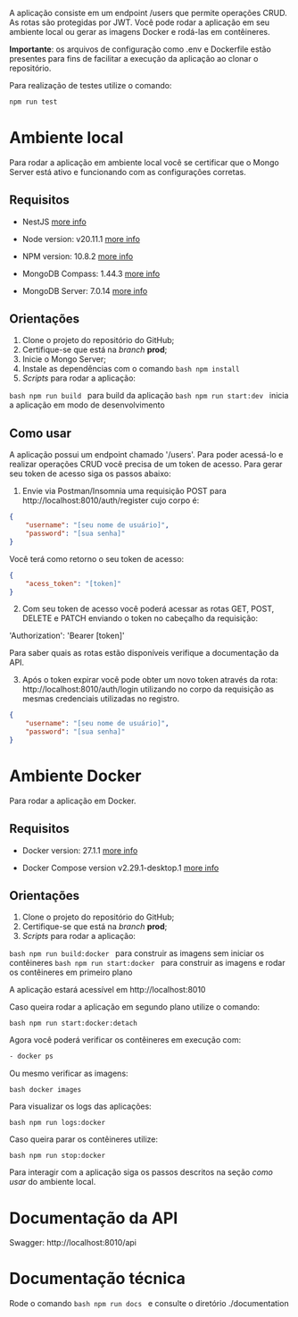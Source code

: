 A aplicação consiste em um endpoint /users que permite operações CRUD. 
As rotas são protegidas por JWT.
Você pode rodar a aplicação em seu ambiente local ou gerar as imagens Docker e rodá-las em contêineres.

**Importante**: os arquivos de configuração como .env e Dockerfile estão presentes para fins de facilitar a execução da aplicação ao clonar o repositório.

Para realização de testes utilize o comando:
```bash
npm run test
```

# Ambiente local

Para rodar a aplicação em ambiente local você se certificar que o Mongo Server está ativo e funcionando com as configurações corretas.

## Requisitos

- NestJS
[more info](https://docs.nestjs.com/)

- Node version: v20.11.1
[more info](https://nodejs.org/docs/latest/api/)

- NPM version: 10.8.2 
[more info](https://docs.npmjs.com/cli/v9/configuring-npm/install)

- MongoDB Compass: 1.44.3
[more info](https://www.mongodb.com/pt-br/docs/compass/current/)

- MongoDB Server: 7.0.14
[more info](https://www.mongodb.com/pt-br/docs/)

## Orientações

1. Clone o projeto do repositório do GitHub;
2. Certifique-se que está na _branch_ **prod**;
3. Inicie o Mongo Server;
4. Instale as dependências com o comando ```bash npm install ```
5. _Scripts_ para rodar a aplicação:

```bash npm run build ``` para build da aplicação
```bash npm run start:dev ``` inicia a aplicação em modo de desenvolvimento

## Como usar
A aplicação possui um endpoint chamado '/users'. Para poder acessá-lo e realizar operações CRUD você precisa de um token de acesso. 
Para gerar seu token de acesso siga os passos abaixo:

1. Envie via Postman/Insomnia uma requisição POST para http://localhost:8010/auth/register cujo corpo é:

```json
{
    "username": "[seu nome de usuário]",
    "password": "[sua senha]"
}
```

Você terá como retorno o seu token de acesso:

```json
{
    "acess_token": "[token]"
}
```

2. Com seu token de acesso você poderá acessar as rotas GET, POST, DELETE e PATCH enviando o token no cabeçalho da requisição:

'Authorization': 'Bearer [token]'

Para saber quais as rotas estão disponíveis verifique a documentação da API.

3. Após o token expirar você pode obter um novo token através da rota: http://localhost:8010/auth/login utilizando no corpo da requisição as mesmas credenciais utilizadas no registro.

```json
{
    "username": "[seu nome de usuário]",
    "password": "[sua senha]"
}
```

# Ambiente Docker

Para rodar a aplicação em Docker.

## Requisitos

- Docker version: 27.1.1
[more info](https://docs.docker.com/)

- Docker Compose version v2.29.1-desktop.1
[more info](https://docs.docker.com/compose/)

## Orientações

1. Clone o projeto do repositório do GitHub;
2. Certifique-se que está na _branch_ **prod**;
3. _Scripts_ para rodar a aplicação:

```bash npm run build:docker ``` para construir as imagens sem iniciar os contêineres
```bash npm run start:docker ``` para construir as imagens e rodar os contêineres em primeiro plano

A aplicação estará acessível em http://localhost:8010

Caso queira rodar a aplicação em segundo plano utilize o comando:

```bash npm run start:docker:detach ```

Agora você poderá verificar os contêineres em execução com:

```bash
- docker ps
```

Ou mesmo verificar as imagens:

```bash docker images ```

Para visualizar os logs das aplicações:

```bash npm run logs:docker ```

Caso queira parar os contêineres utilize:

```bash npm run stop:docker ```

Para interagir com a aplicação siga os passos descritos na seção *como usar* do ambiente local.

# Documentação da API
Swagger: http://localhost:8010/api

# Documentação técnica

Rode o comando ```bash npm run docs ``` e consulte o diretório ./documentation 